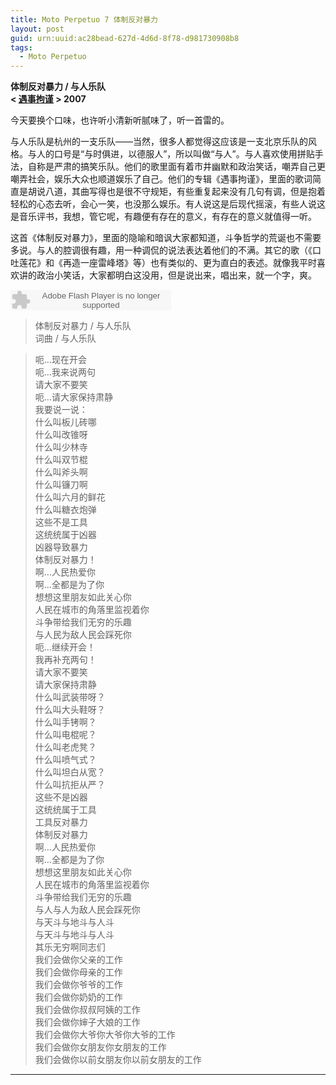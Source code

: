 ```yaml
---
title: Moto Perpetuo 7 体制反对暴力
layout: post
guid: urn:uuid:ac28bead-627d-4d6d-8f78-d981730908b8
tags:
  - Moto Perpetuo
---
```


__体制反对暴力 / 与人乐队__  
__< [遇事拘谨](http://music.douban.com/subject/2271907/) > 2007__

今天要换个口味，也许听小清新听腻味了，听一首雷的。

与人乐队是杭州的一支乐队——当然，很多人都觉得这应该是一支北京乐队的风格。与人的口号是“与时俱进，以德服人”，所以叫做“与人”。与人喜欢使用拼贴手法，自称是严肃的搞笑乐队。他们的歌里面有着市井幽默和政治笑话，嘲弄自己更嘲弄社会，娱乐大众也顺道娱乐了自己。他们的专辑《遇事拘谨》，里面的歌词简直是胡说八道，其曲写得也是很不守规矩，有些重复起来没有几句有调，但是抱着轻松的心态去听，会心一笑，也没那么娱乐。有人说这是后现代摇滚，有些人说这是音乐评书，我想，管它呢，有趣便有存在的意义，有存在的意义就值得一听。

这首《体制反对暴力》，里面的隐喻和暗讽大家都知道，斗争哲学的荒诞也不需要多说。与人的腔调很有趣，用一种调侃的说法表达着他们的不满。其它的歌（《口吐莲花》和《再造一座雷峰塔》等）也有类似的、更为直白的表述。就像我平时喜欢讲的政治小笑话，大家都明白这没用，但是说出来，唱出来，就一个字，爽。

<embed src="http://www.xiami.com/widget/0_2078820/singlePlayer.swf" type="application/x-shockwave-flash" width="257" height="33" wmode="transparent"></embed>

>体制反对暴力 / 与人乐队  
>词曲 / 与人乐队  

>呃…现在开会  
>呃…我来说两句  
>请大家不要笑  
>呃…请大家保持肃静  
>我要说一说：  
>什么叫板儿砖哪  
>什么叫改锥呀  
>什么叫少林寺  
>什么叫双节棍  
>什么叫斧头啊  
>什么叫镰刀啊  
>什么叫六月的鲜花  
>什么叫糖衣炮弹  
>这些不是工具  
>这统统属于凶器  
>凶器导致暴力  
>体制反对暴力！  
>啊…人民热爱你  
>啊…全都是为了你  
>想想这里朋友如此关心你  
>人民在城市的角落里监视着你  
>斗争带给我们无穷的乐趣  
>与人民为敌人民会踩死你  
>呃…继续开会！  
>我再补充两句！  
>请大家不要笑  
>请大家保持肃静  
>什么叫武装带呀？  
>什么叫大头鞋呀？  
>什么叫手铐啊？  
>什么叫电棍呢？  
>什么叫老虎凳？  
>什么叫喷气式？  
>什么叫坦白从宽？  
>什么叫抗拒从严？  
>这些不是凶器  
>这统统属于工具  
>工具反对暴力  
>体制反对暴力  
>啊…人民热爱你  
>啊…全都是为了你  
>想想这里朋友如此关心你  
>人民在城市的角落里监视着你  
>斗争带给我们无穷的乐趣  
>与人与人为敌人民会踩死你  
>与天斗与地斗与人斗  
>与天斗与地斗与人斗  
>其乐无穷啊同志们  
>我们会做你父亲的工作  
>我们会做你母亲的工作  
>我们会做你爷爷的工作  
>我们会做你奶奶的工作  
>我们会做你叔叔阿姨的工作  
>我们会做你婶子大娘的工作  
>我们会做你大爷你大爷你大爷的工作  
>我们会做你女朋友你女朋友的工作  
>我们会做你以前女朋友你以前女朋友的工作  

---

